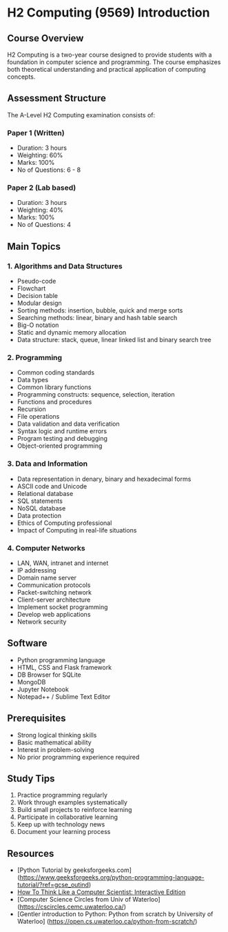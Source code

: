 # H2 Computing (9569) Introduction

## Course Overview
H2 Computing is a two-year course designed to provide students with a foundation in computer science and programming. The course emphasizes both theoretical understanding and practical application of computing concepts.

## Assessment Structure
The A-Level H2 Computing examination consists of:

### Paper 1 (Written)
- Duration: 3 hours
- Weighting: 60%
- Marks: 100%
- No of Questions: 6 - 8

### Paper 2 (Lab based)
- Duration: 3 hours
- Weighting: 40%
- Marks: 100%
- No of Questions: 4

## Main Topics

### 1. Algorithms and Data Structures
- Pseudo-code
- Flowchart
- Decision table
- Modular design
- Sorting methods: insertion, bubble, quick and merge sorts
- Searching methods: linear, binary and hash table search
- Big-O notation
- Static and dynamic memory allocation
- Data structure: stack, queue, linear linked list and binary search tree

### 2. Programming
- Common coding standards
- Data types
- Common library functions
- Programming constructs: sequence, selection, iteration
- Functions and procedures
- Recursion
- File operations
- Data validation and data verification
- Syntax logic and runtime errors
- Program testing and debugging
- Object-oriented programming

### 3. Data and Information
- Data representation in denary, binary and hexadecimal forms
- ASCII code and Unicode
- Relational database
- SQL statements
- NoSQL database
- Data protection
- Ethics of Computing professional
- Impact of Computing in real-life situations

### 4. Computer Networks
- LAN, WAN, intranet and internet
- IP addressing
- Domain name server
- Communication protocols
- Packet-switching network
- Client-server architecture
- Implement socket programming
- Develop web applications
- Network security

## Software
- Python programming language
- HTML, CSS and Flask framework
- DB Browser for SQLite
- MongoDB
- Jupyter Notebook
- Notepad++ / Sublime Text Editor

## Prerequisites
- Strong logical thinking skills
- Basic mathematical ability
- Interest in problem-solving
- No prior programming experience required

## Study Tips
1. Practice programming regularly
2. Work through examples systematically
3. Build small projects to reinforce learning
4. Participate in collaborative learning
5. Keep up with technology news
6. Document your learning process

## Resources
- [Python Tutorial by geeksforgeeks.com] (https://www.geeksforgeeks.org/python-programming-language-tutorial/?ref=gcse_outind)
- [How To Think Like a Computer Scientist: Interactive Edition](https://runestone.academy/ns/books/published/thinkcspy/index.html)
- [Computer Science Circles from Univ of Waterloo] (https://cscircles.cemc.uwaterloo.ca/)
- [Gentler introduction to Python: Python from scratch by University of Waterloo] (https://open.cs.uwaterloo.ca/python-from-scratch/)
